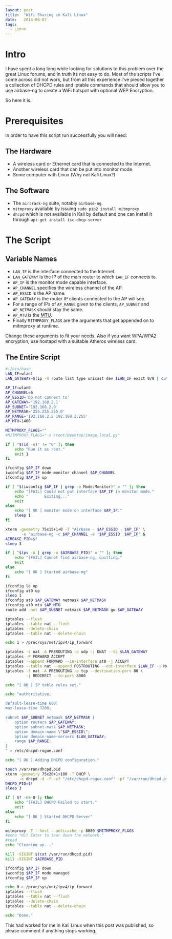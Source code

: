 ```yaml
---
layout: post
title:  "Wifi Sharing in Kali Linux"
date:   2014-08-07
tags:
  - Linux
---
```


# Intro

I have spent a long long while looking for solutions to this problem over the great Linux forums, and in truth its not easy to do. Most of the scripts I've come across did not work, but from all this experience I've pieced together a collection of DHCPD rules and iptable commands that should allow you to use airbase-ng to create a WiFi hotspot with optional WEP Encryption.

So here it is.

# Prerequisites

In order to have this script run successfully you will need:

## The Hardware

 - A wireless card or Ethernet card that is connected to the Internet.
 - Another wireless card that can be put into monitor mode
 - Some computer with Linux (Why not Kali Linux?)

## The Software

 - The `aircrack-ng` suite, notably `airbase-ng`.
 - `mitmproxy` available by issuing `sudo pip2 install mitmproxy`
 - `dhcpd` which is not available in Kali by default and
one can install it through `apt-get install isc-dhcp-server`

# The Script

## Variable Names


 - `LAN_IF` is the interface connected to the Internet.
 - `LAN_GATEWAY` is the IP of the main router to which `LAN_IF` connects to.
 - `AP_IF` is the monitor mode capable interface.
 - `AP_CHANNEL` specifies the wireless channel of the AP.
 - `AP_ESSID` is the AP name.
 - `AP_GATEWAY` is the router IP clients connected to the AP will see.
 - For a range of IPs of `AP_RANGE` given to the clients, `AP_SUBNET` and `AP_NETMASK` should stay the same.
 - `AP_MTU` is the [MTU](https://en.wikipedia.org/wiki/Maximum_transmission_unit).
 - Finally `MITMPROXY_FLAGS` are the arguments that get appended on to mitmproxy at runtime.

Change these arguments to fit your needs. Also if you want WPA/WPA2 encryption, use hostapd with a suitable Atheros wireless card.

## The Entire Script

```bash
#!/bin/bash
LAN_IF=wlan1
LAN_GATEWAY=$(ip -4 route list type unicast dev $LAN_IF exact 0/0 | cut -d ' ' -f 3)

AP_IF=wlan0
AP_CHANNEL=6
AP_ESSID='Do not connect to'
AP_GATEWAY='192.168.2.1'
AP_SUBNET='192.168.2.0'
AP_NETMASK='255.255.255.0'
AP_RANGE='192.168.2.2 192.168.2.255'
AP_MTU=1400

MITMPROXY_FLAGS=""
#MITMPROXY_FLAGS="-s /root/Desktop/image_local.py"

if [ "$(id -u)" != "0" ]; then
    echo "Run it as root."
    exit 1
fi

ifconfig $AP_IF down
iwconfig $AP_IF mode monitor channel $AP_CHANNEL
ifconfig $AP_IF up

if [ "$(iwconfig $AP_IF | grep -o Mode:Monitor)" = "" ]; then
    echo "[FAIL] Could not put interface $AP_IF in monitor mode."
    echo "       Exiting..."
    exit
else
    echo "[ OK ] monitor mode on interface $AP_IF."
    sleep 1
fi

xterm -geometry 75x15+1+0 -T "Airbase - $AP_ESSID - $AP_IF" \
       -e "airbase-ng -c $AP_CHANNEL -e '$AP_ESSID' $AP_IF" &
AIRBASE_PID=$!
sleep 3

if [ "$(ps -A | grep -o $AIRBASE_PID)" = "" ]; then
    echo "[FAIL] Cannot find airbase-ng, quitting."
    exit
else
    echo "[ OK ] Started airbase-ng"
fi

ifconfig lo up
ifconfig at0 up
sleep 1
ifconfig at0 $AP_GATEWAY netmask $AP_NETMASK
ifconfig at0 mtu $AP_MTU
route add -net $AP_SUBNET netmask $AP_NETMASK gw $AP_GATEWAY

iptables --flush
iptables --table nat --flush
iptables --delete-chain
iptables --table nat --delete-chain

echo 1 > /proc/sys/net/ipv4/ip_forward

iptables -t nat -A PREROUTING -p udp -j DNAT --to $LAN_GATEWAY
iptables -P FORWARD ACCEPT
iptables --append FORWARD --in-interface at0 -j ACCEPT
iptables --table nat --append POSTROUTING --out-interface $LAN_IF -j MASQUERADE
iptables -t nat -A PREROUTING -p tcp --destination-port 80 \
         -j REDIRECT --to-port 8080

echo "[ OK ] IP table rules set."

echo "authoritative;

default-lease-time 600;
max-lease-time 7200;

subnet $AP_SUBNET netmask $AP_NETMASK {
    option routers $AP_GATEWAY;
    option subnet-mask $AP_NETMASK;
    option domain-name \"$AP_ESSID\";
    option domain-name-servers $LAN_GATEWAY;
    range $AP_RANGE;
}
" > /etc/dhcpd-rogue.conf

echo "[ OK ] Adding DHCPD configuration."

touch /var/run/dhcpd.pid
xterm -geometry 75x20+1+100 -T DHCP \
      -e dhcpd -d -f -cf "/etc/dhcpd-rogue.conf" -pf "/var/run/dhcpd.pid" at0 &
DHCPD_PID=$!
sleep 3

if [ $? -ne 0 ]; then
    echo "[FAIL] DHCPD Failed to start."
    exit
else
    echo "[ OK ] Started DHCPD Server"
fi

mitmproxy -T --host --anticache -p 8080 $MITMPROXY_FLAGS
#echo "Hit Enter to tear down the network."
#read
echo "Cleaning up..."

kill -SIGINT $(cat /var/run/dhcpd.pid)
kill -SIGINT $AIRBASE_PID

ifconfig $AP_IF down
iwconfig $AP_IF mode managed
ifconfig $AP_IF up

echo 0 > /proc/sys/net/ipv4/ip_forward
iptables --flush
iptables --table nat --flush
iptables --delete-chain
iptables --table nat --delete-chain

echo "Done."
```

This had worked for me in Kali Linux when this post was published, so please comment if anything stops working.
